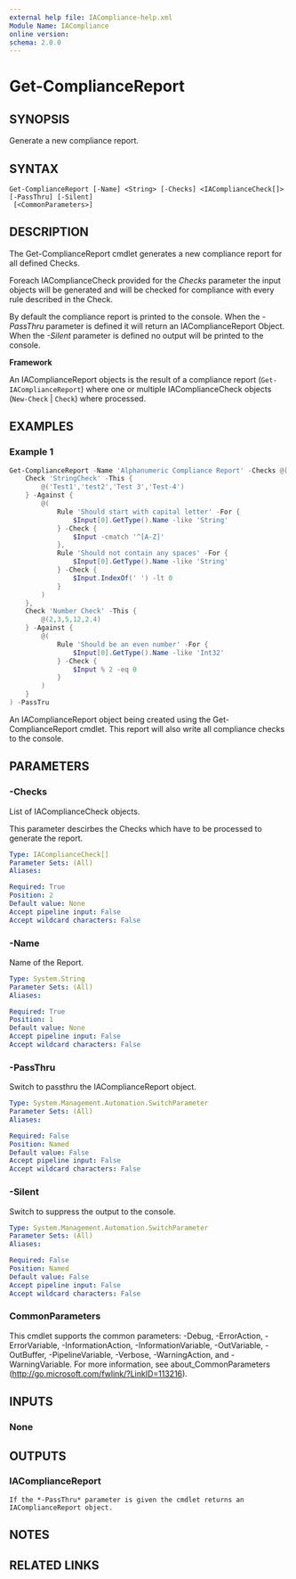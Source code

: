```yaml
---
external help file: IACompliance-help.xml
Module Name: IACompliance
online version:
schema: 2.0.0
---
```


# Get-ComplianceReport

## SYNOPSIS
Generate a new compliance report.

## SYNTAX

```
Get-ComplianceReport [-Name] <String> [-Checks] <IAComplianceCheck[]> [-PassThru] [-Silent]
 [<CommonParameters>]
```

## DESCRIPTION
The Get-ComplianceReport cmdlet generates a new compliance report for all defined Checks.

Foreach IAComplianceCheck provided for the *Checks* parameter the input objects will be generated and will be checked for compliance with every rule described in the Check. 

By default the compliance report is printed to the console.
When the *-PassThru* parameter is defined it will return an IAComplianceReport Object.
When the *-Silent* parameter is defined no output will be printed to the console.

**Framework**

An IAComplianceReport objects is the result of a compliance report (`Get-IAComplianceReport`) where one or multiple IAComplianceCheck objects (`New-Check` | `Check`) where processed.

## EXAMPLES

### Example 1
```powershell
Get-ComplianceReport -Name 'Alphanumeric Compliance Report' -Checks @(
	Check 'StringCheck' -This {
		@('Test1','test2','Test 3','Test-4')
	} -Against {
		@(
			Rule 'Should start with capital letter' -For {
				$Input[0].GetType().Name -like 'String'
			} -Check {
				$Input -cmatch '^[A-Z]'
			},
			Rule 'Should not contain any spaces' -For {
				$Input[0].GetType().Name -like 'String'
			} -Check {
				$Input.IndexOf(' ') -lt 0
			}
		)
	},
	Check 'Number Check' -This {
		@(2,3,5,12,2.4)
	} -Against {
		@(
			Rule 'Should be an even number' -For {
				$Input[0].GetType().Name -like 'Int32'
			} -Check {
				$Input % 2 -eq 0
			}
		)
	}
) -PassTru
```

An IAComplianceReport object being created using the Get-ComplianceReport cmdlet.
This report will also write all compliance checks to the console.

## PARAMETERS

### -Checks
List of IAComplianceCheck objects.

This parameter descirbes the Checks which have to be processed to generate the report.

```yaml
Type: IAComplianceCheck[]
Parameter Sets: (All)
Aliases:

Required: True
Position: 2
Default value: None
Accept pipeline input: False
Accept wildcard characters: False
```

### -Name
Name of the Report.

```yaml
Type: System.String
Parameter Sets: (All)
Aliases:

Required: True
Position: 1
Default value: None
Accept pipeline input: False
Accept wildcard characters: False
```

### -PassThru
Switch to passthru the IAComplianceReport object.

```yaml
Type: System.Management.Automation.SwitchParameter
Parameter Sets: (All)
Aliases:

Required: False
Position: Named
Default value: False
Accept pipeline input: False
Accept wildcard characters: False
```

### -Silent
Switch to suppress the output to the console.

```yaml
Type: System.Management.Automation.SwitchParameter
Parameter Sets: (All)
Aliases:

Required: False
Position: Named
Default value: False
Accept pipeline input: False
Accept wildcard characters: False
```

### CommonParameters
This cmdlet supports the common parameters: -Debug, -ErrorAction, -ErrorVariable, -InformationAction, -InformationVariable, -OutVariable, -OutBuffer, -PipelineVariable, -Verbose, -WarningAction, and -WarningVariable. For more information, see about_CommonParameters (http://go.microsoft.com/fwlink/?LinkID=113216).

## INPUTS

### None

## OUTPUTS

### IAComplianceReport
	If the *-PassThru* parameter is given the cmdlet returns an IAComplianceReport object.

## NOTES

## RELATED LINKS
